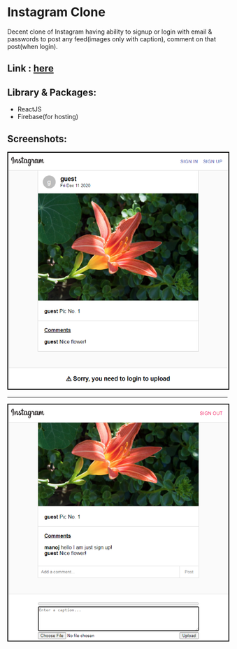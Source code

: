 # Instagram Clone
Decent clone of Instagram having ability to signup or login with email & passwords to post any feed(images only with caption), comment on that post(when login).

## Link : [here](https://instagram-v0.web.app)

## Library & Packages:
- ReactJS
- Firebase(for hosting)

## Screenshots:
  <p align="center">
	<kbd>
		<img src="https://github.com/mshahanwaz/instagram-clone/blob/master/screenshots/1.png" width=600px style="border: 2px solid black;">
	</kbd>
  </p>
  <hr/>
  <p align="center">
	<kbd>
		<img src="https://github.com/mshahanwaz/instagram-clone/blob/master/screenshots/2.png" width=600px style="border: 2px solid black;">
	</kbd>
  </p>
